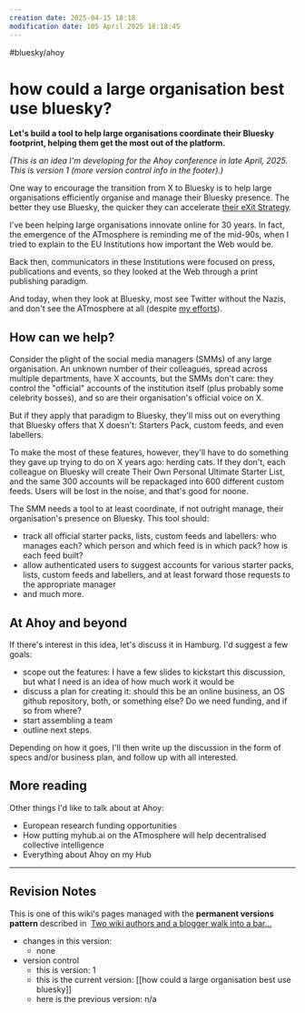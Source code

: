 ```yaml
---
creation date: 2025-04-15 18:18
modification date: 105 April 2025 18:18:45
---
```

#bluesky/ahoy 
# how could a large organisation best use bluesky?

**Let's build a tool to help large organisations coordinate their Bluesky footprint, helping them get the most out of the platform.**

*(This is an idea I'm developing for the Ahoy conference in late April, 2025. This is version 1 (more version control info in the footer).)* 

One way to encourage the transition from X to Bluesky is to help large organisations efficiently organise and manage their Bluesky presence. The better they use Bluesky, the quicker they can accelerate [their eXit Strategy](https://mathewlowry.medium.com/x-strategy-or-exit-strategy-a-cost-benefit-analysis-framework-024af4abd1a0).

I've been helping large organisations innovate online for 30 years. In fact, the emergence of the ATmosphere is reminding me of the mid-90s, when I tried to explain to the EU Institutions how important the Web would be. 

Back then, communicators in these Institutions were focused on press, publications and events, so they looked at the Web through a print publishing paradigm. 

And today, when they look at Bluesky, most see Twitter without the Nazis, and don't see the ATmosphere at all (despite [my efforts](https://myhub.ai/@mathewlowry/?tags=bluesky&types=do&types=think&timeframe=anytime&quality=all)).  

## How can we help?

Consider the plight of the social media managers (SMMs) of any large organisation. An unknown number of their colleagues, spread across multiple departments, have X accounts, but the SMMs don't care: they control the "official" accounts of the institution itself (plus probably some celebrity bosses), and so are their organisation's official voice on X.

But if they apply that paradigm to Bluesky, they'll miss out on everything that Bluesky offers that X doesn't: Starters Pack, custom feeds, and even labellers.

To make the most of these features, however, they'll have to do something they gave up trying to do on X years ago: herding cats. If they don't, each colleague on Bluesky will create Their Own Personal Ultimate Starter List, and the same 300 accounts will be repackaged into 600 different custom feeds. Users will be lost in the noise, and that's good for noone.

The SMM needs a tool to at least coordinate, if not outright manage, their organisation's presence on Bluesky. This tool should:
* track all official starter packs, lists, custom feeds and labellers: who manages each? which person and which feed is in which pack? how is each feed built?
* allow authenticated users to suggest accounts for various starter packs, lists, custom feeds and labellers, and at least forward those requests to the appropriate manager
* and much more.

## At Ahoy and beyond
If there's interest in this idea, let's discuss it in Hamburg. I'd suggest a few goals:
* scope out the features: I have a few slides to kickstart this discussion, but what I need is an idea of how much work it would be
* discuss a plan for creating it: should this be an online business, an OS github repository, both, or something else? Do we need funding, and if so from where? 
* start assembling a team
* outline next steps.

Depending on how it goes, I'll then write up the discussion in the form of specs and/or business plan, and follow up with all interested.

## More reading
Other things I'd like to talk about at Ahoy:
* European research funding opportunities
* How putting myhub.ai on the ATmosphere will help decentralised collective intelligence 
* Everything about Ahoy on my Hub



---

## Revision Notes

This is one of this wiki's pages managed with the **permanent versions pattern** described in  [Two wiki authors and a blogger walk into a bar…](https://mathewlowry.medium.com/two-wiki-authors-and-a-blogger-walk-into-a-bar-7106c8376c6e)  

- changes in this version: 
	- none
- version control
    - this is version: 1
    - this is the current version: [[how could a large organisation best use bluesky]]
    - here is the previous version: n/a
